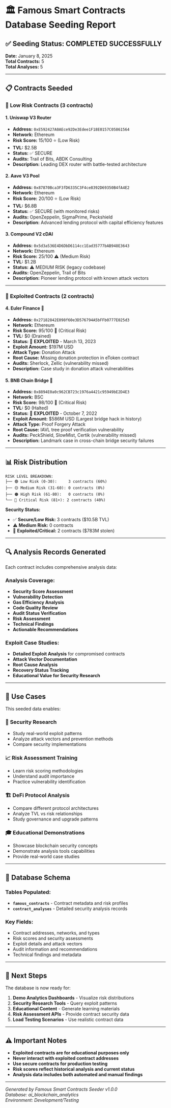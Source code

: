 # 🏛️ Famous Smart Contracts Database Seeding Report

## ✅ Seeding Status: COMPLETED SUCCESSFULLY

**Date:** January 8, 2025  
**Total Contracts:** 5  
**Total Analyses:** 5  

---

## 📋 Contracts Seeded

### 🔵 **Low Risk Contracts** (3 contracts)

#### 1. **Uniswap V3 Router** 
- **Address:** `0xE592427A0AEce92De3Edee1F18E0157C05861564`
- **Network:** Ethereum
- **Risk Score:** 15/100 ⭐ (Low Risk)
- **TVL:** $2.5B
- **Status:** ✅ SECURE
- **Audits:** Trail of Bits, ABDK Consulting
- **Description:** Leading DEX router with battle-tested architecture

#### 2. **Aave V3 Pool**
- **Address:** `0x87870Bca3F3fD6335C3F4ce8392D69350B4fA4E2`
- **Network:** Ethereum  
- **Risk Score:** 20/100 ⭐ (Low Risk)
- **TVL:** $6.8B
- **Status:** ✅ SECURE (with monitored risks)
- **Audits:** OpenZeppelin, SigmaPrime, Peckshield
- **Description:** Advanced lending protocol with capital efficiency features

#### 3. **Compound V2 cDAI**
- **Address:** `0x5d3a536E4D6DbD6114cc1Ead35777bAB948E3643`
- **Network:** Ethereum
- **Risk Score:** 25/100 ⚠️ (Medium Risk)
- **TVL:** $1.2B
- **Status:** ⚠️ MEDIUM RISK (legacy codebase)
- **Audits:** OpenZeppelin, Trail of Bits
- **Description:** Pioneer lending protocol with known attack vectors

---

### 🔴 **Exploited Contracts** (2 contracts)

#### 4. **Euler Finance** 🚨
- **Address:** `0x27182842E098f60e3D576794A5bFFb0777E025d3`
- **Network:** Ethereum
- **Risk Score:** 95/100 🚨 (Critical Risk)
- **TVL:** $0 (Drained)
- **Status:** 🚨 **EXPLOITED** - March 13, 2023
- **Exploit Amount:** $197M USD
- **Attack Type:** Donation Attack
- **Root Cause:** Missing donation protection in eToken contract
- **Audits:** Sherlock, Zellic (vulnerability missed)
- **Description:** Case study in donation attack vulnerabilities

#### 5. **BNB Chain Bridge** 🚨
- **Address:** `0x8894E0a0c962CB723c1976a4421c95949bE2D4E3`
- **Network:** BSC
- **Risk Score:** 98/100 🚨 (Critical Risk)  
- **TVL:** $0 (Halted)
- **Status:** 🚨 **EXPLOITED** - October 7, 2022
- **Exploit Amount:** $586M USD (Largest bridge hack in history)
- **Attack Type:** Proof Forgery Attack
- **Root Cause:** IAVL tree proof verification vulnerability
- **Audits:** PeckShield, SlowMist, Certik (vulnerability missed)
- **Description:** Landmark case in cross-chain bridge security failures

---

## 📊 Risk Distribution

```
RISK LEVEL BREAKDOWN:
├── 🟢 Low Risk (0-30):     3 contracts (60%)
├── 🟡 Medium Risk (31-60): 0 contracts (0%)
├── 🟠 High Risk (61-80):   0 contracts (0%)
└── 🔴 Critical Risk (81+): 2 contracts (40%)
```

**Security Status:**
- ✅ **Secure/Low Risk:** 3 contracts ($10.5B TVL)
- ⚠️ **Medium Risk:** 0 contracts  
- 🚨 **Exploited/Critical:** 2 contracts ($783M stolen)

---

## 🔍 Analysis Records Generated

Each contract includes comprehensive analysis data:

### Analysis Coverage:
- **Security Score Assessment**
- **Vulnerability Detection** 
- **Gas Efficiency Analysis**
- **Code Quality Review**
- **Audit Status Verification**
- **Risk Assessment** 
- **Technical Findings**
- **Actionable Recommendations**

### Exploit Case Studies:
- **Detailed Exploit Analysis** for compromised contracts
- **Attack Vector Documentation**
- **Root Cause Analysis**
- **Recovery Status Tracking**
- **Educational Value for Security Research**

---

## 🎯 Use Cases

This seeded data enables:

### 🔬 **Security Research**
- Study real-world exploit patterns
- Analyze attack vectors and prevention methods
- Compare security implementations

### 📈 **Risk Assessment Training**
- Learn risk scoring methodologies
- Understand audit importance
- Practice vulnerability identification

### 🏗️ **DeFi Protocol Analysis** 
- Compare different protocol architectures
- Analyze TVL vs risk relationships
- Study governance and upgrade patterns

### 🎓 **Educational Demonstrations**
- Showcase blockchain security concepts
- Demonstrate analysis tools capabilities
- Provide real-world case studies

---

## 📁 Database Schema

### Tables Populated:
- **`famous_contracts`** - Contract metadata and risk profiles
- **`contract_analyses`** - Detailed security analysis records

### Key Fields:
- Contract addresses, networks, and types
- Risk scores and security assessments  
- Exploit details and attack vectors
- Audit information and recommendations
- Technical findings and metadata

---

## 🚀 Next Steps

The database is now ready for:

1. **Demo Analytics Dashboards** - Visualize risk distributions
2. **Security Research Tools** - Query exploit patterns  
3. **Educational Content** - Generate learning materials
4. **Risk Assessment APIs** - Provide contract security data
5. **Load Testing Scenarios** - Use realistic contract data

---

## ⚠️ Important Notes

- **Exploited contracts are for educational purposes only**
- **Never interact with exploited contract addresses**
- **Use secure contracts for production testing**
- **Risk scores reflect historical analysis and current status**
- **Analysis data includes both automated and manual findings**

---

*Generated by Famous Smart Contracts Seeder v1.0.0*  
*Database: ai_blockchain_analytics*  
*Environment: Development/Testing*
